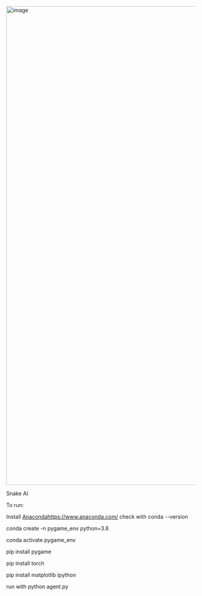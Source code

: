 <img width="1275" alt="image" src="https://github.com/Lens101/snake_pygame/assets/21340292/50f6b3f8-9048-4f20-8072-fb29bdbb07fd">

Snake AI

To run:

Install [Anaconda](https://www.anaconda.com/)https://www.anaconda.com/
check with conda --version

conda create -n pygame_env python=3.8

conda activate pygame_env

pip install pygame

pip install torch

pip install matplotlib ipython

run with python agent.py

